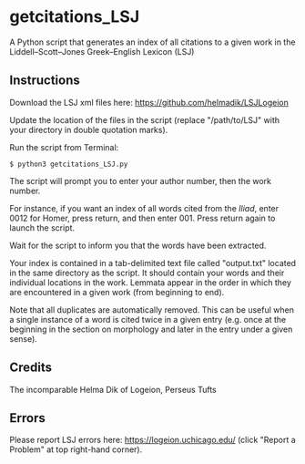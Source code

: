 # getcitations_LSJ
A Python script that generates an index of all citations to a given work in the Liddell–Scott–Jones Greek–English Lexicon (LSJ)
## Instructions
Download the LSJ xml files here: https://github.com/helmadik/LSJLogeion

Update the location of the files in the script (replace "/path/to/LSJ" with your directory in double quotation marks).

Run the script from Terminal:

`$ python3 getcitations_LSJ.py`

The script will prompt you to enter your author number, then the work number.

For instance, if you want an index of all words cited from the _Iliad_, enter 0012 for Homer, press return, and then enter 001. Press return again to launch the script.

Wait for the script to inform you that the words have been extracted.

Your index is contained in a tab-delimited text file called "output.txt" located in the same directory as the script. It should contain your words and their individual locations in the work. Lemmata appear in the order in which they are encountered in a given work (from beginning to end).

Note that all duplicates are automatically removed. This can be useful when a single instance of a word is cited twice in a given entry (e.g. once at the beginning in the section on morphology and later in the entry under a given sense).
## Credits
The incomparable Helma Dik of Logeion, Perseus Tufts
## Errors
Please report LSJ errors here: https://logeion.uchicago.edu/ (click "Report a Problem" at top right-hand corner).
